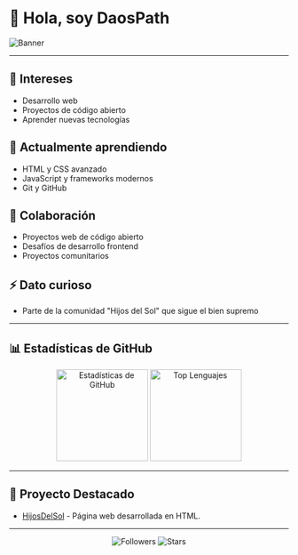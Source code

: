 # 👋 Hola, soy DaosPath

![Banner](https://www.mediafire.com/convkey/xxxxxxxxxx.jpg)

---

## 👀 Intereses
- Desarrollo web
- Proyectos de código abierto
- Aprender nuevas tecnologías

## 🌱 Actualmente aprendiendo
- HTML y CSS avanzado
- JavaScript y frameworks modernos
- Git y GitHub

## 💞️ Colaboración
- Proyectos web de código abierto
- Desafíos de desarrollo frontend
- Proyectos comunitarios

## ⚡ Dato curioso
- Parte de la comunidad "Hijos del Sol" que sigue el bien supremo

---

## 📊 Estadísticas de GitHub
<div align="center">
  <img height="165" src="https://github-readme-stats.vercel.app/api?username=DaosPath&show_icons=true&theme=radical&locale=es" alt="Estadísticas de GitHub" />
  <img height="165" src="https://github-readme-stats.vercel.app/api/top-langs/?username=DaosPath&layout=compact&theme=radical&locale=es" alt="Top Lenguajes" />
</div>

---

## 🌟 Proyecto Destacado
- [HijosDelSol](https://github.com/DaosPath/HijosDelSol) - Página web desarrollada en HTML.

---

<div align="center">
  <img src="https://img.shields.io/github/followers/DaosPath?style=social" alt="Followers" />
  <img src="https://img.shields.io/github/stars/DaosPath?style=social" alt="Stars" />
</div>

